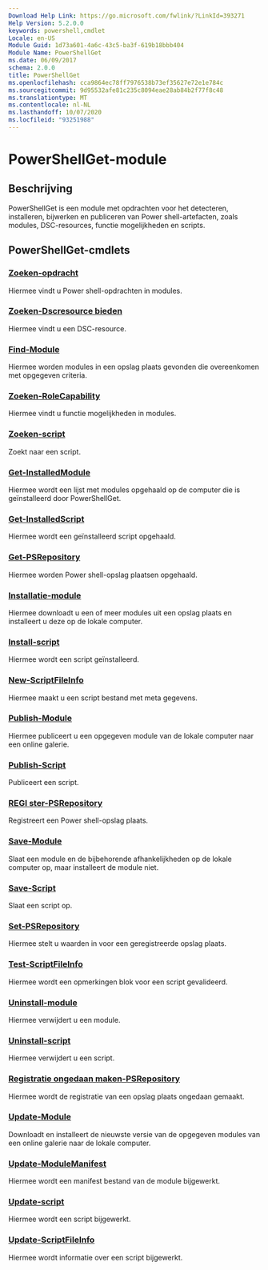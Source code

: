 ```yaml
---
Download Help Link: https://go.microsoft.com/fwlink/?LinkId=393271
Help Version: 5.2.0.0
keywords: powershell,cmdlet
Locale: en-US
Module Guid: 1d73a601-4a6c-43c5-ba3f-619b18bbb404
Module Name: PowerShellGet
ms.date: 06/09/2017
schema: 2.0.0
title: PowerShellGet
ms.openlocfilehash: cca9864ec78ff7976538b73ef35627e72e1e784c
ms.sourcegitcommit: 9d95532afe81c235c8094eae28ab84b2f77f8c48
ms.translationtype: MT
ms.contentlocale: nl-NL
ms.lasthandoff: 10/07/2020
ms.locfileid: "93251988"
---
```

# PowerShellGet-module

## Beschrijving

PowerShellGet is een module met opdrachten voor het detecteren, installeren, bijwerken en publiceren van Power shell-artefacten, zoals modules, DSC-resources, functie mogelijkheden en scripts.

## PowerShellGet-cmdlets

### [Zoeken-opdracht](Find-Command.md)
Hiermee vindt u Power shell-opdrachten in modules.

### [Zoeken-Dscresource bieden](Find-DscResource.md)
Hiermee vindt u een DSC-resource.

### [Find-Module](Find-Module.md)
Hiermee worden modules in een opslag plaats gevonden die overeenkomen met opgegeven criteria.

### [Zoeken-RoleCapability](Find-RoleCapability.md)
Hiermee vindt u functie mogelijkheden in modules.

### [Zoeken-script](Find-Script.md)
Zoekt naar een script.

### [Get-InstalledModule](Get-InstalledModule.md)
Hiermee wordt een lijst met modules opgehaald op de computer die is geïnstalleerd door PowerShellGet.

### [Get-InstalledScript](Get-InstalledScript.md)
Hiermee wordt een geïnstalleerd script opgehaald.

### [Get-PSRepository](Get-PSRepository.md)
Hiermee worden Power shell-opslag plaatsen opgehaald.

### [Installatie-module](Install-Module.md)
Hiermee downloadt u een of meer modules uit een opslag plaats en installeert u deze op de lokale computer.

### [Install-script](Install-Script.md)
Hiermee wordt een script geïnstalleerd.

### [New-ScriptFileInfo](New-ScriptFileInfo.md)
Hiermee maakt u een script bestand met meta gegevens.

### [Publish-Module](Publish-Module.md)
Hiermee publiceert u een opgegeven module van de lokale computer naar een online galerie.

### [Publish-Script](Publish-Script.md)
Publiceert een script.

### [REGI ster-PSRepository](Register-PSRepository.md)
Registreert een Power shell-opslag plaats.

### [Save-Module](Save-Module.md)
Slaat een module en de bijbehorende afhankelijkheden op de lokale computer op, maar installeert de module niet.

### [Save-Script](Save-Script.md)
Slaat een script op.

### [Set-PSRepository](Set-PSRepository.md)
Hiermee stelt u waarden in voor een geregistreerde opslag plaats.

### [Test-ScriptFileInfo](Test-ScriptFileInfo.md)
Hiermee wordt een opmerkingen blok voor een script gevalideerd.

### [Uninstall-module](Uninstall-Module.md)
Hiermee verwijdert u een module.

### [Uninstall-script](Uninstall-Script.md)
Hiermee verwijdert u een script.

### [Registratie ongedaan maken-PSRepository](Unregister-PSRepository.md)
Hiermee wordt de registratie van een opslag plaats ongedaan gemaakt.

### [Update-Module](Update-Module.md)
Downloadt en installeert de nieuwste versie van de opgegeven modules van een online galerie naar de lokale computer.

### [Update-ModuleManifest](Update-ModuleManifest.md)
Hiermee wordt een manifest bestand van de module bijgewerkt.

### [Update-script](Update-Script.md)
Hiermee wordt een script bijgewerkt.

### [Update-ScriptFileInfo](Update-ScriptFileInfo.md)
Hiermee wordt informatie over een script bijgewerkt.
